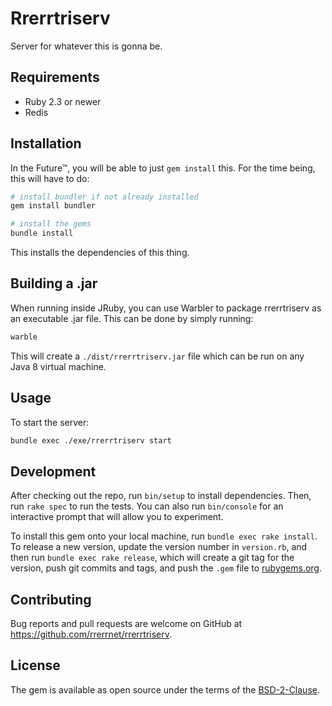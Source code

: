 # Rrerrtriserv

Server for whatever this is gonna be.

## Requirements

* Ruby 2.3 or newer
* Redis

## Installation

In the Future™, you will be able to just `gem install` this.  For the time
being, this will have to do:

```sh
# install bundler if not already installed
gem install bundler

# install the gems
bundle install
```

This installs the dependencies of this thing.

## Building a .jar

When running inside JRuby, you can use Warbler to package rrerrtriserv as an
executable .jar file.  This can be done by simply running:

```sh
warble
```

This will create a `./dist/rrerrtriserv.jar` file which can be run on any Java
8 virtual machine.

## Usage

To start the server:

```sh
bundle exec ./exe/rrerrtriserv start
```

## Development

After checking out the repo, run `bin/setup` to install dependencies. Then, run
`rake spec` to run the tests. You can also run `bin/console` for an interactive
prompt that will allow you to experiment.

To install this gem onto your local machine, run `bundle exec rake install`. To
release a new version, update the version number in `version.rb`, and then run
`bundle exec rake release`, which will create a git tag for the version, push
git commits and tags, and push the `.gem` file
to [rubygems.org](https://rubygems.org).

## Contributing

Bug reports and pull requests are welcome on GitHub at
https://github.com/rrerrnet/rrerrtriserv.

## License

The gem is available as open source under the terms of
the [BSD-2-Clause](https://opensource.org/licenses/BSD-2-Clause).
